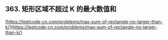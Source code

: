 **363. 矩形区域不超过 K 的最大数值和**  
---

[https://leetcode-cn.com/problems/max-sum-of-rectangle-no-larger-than-k/](https://leetcode-cn.com/problems/max-sum-of-rectangle-no-larger-than-k/)  
